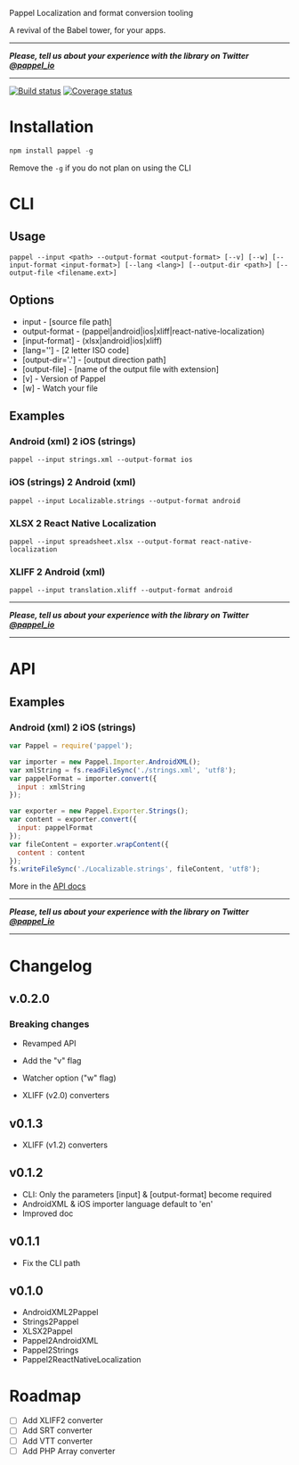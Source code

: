 Pappel
Localization and format conversion tooling

A revival of the Babel tower, for your apps.

---

***Please, tell us about your experience with the library on Twitter [@pappel_io](https://twitter.com/pappel_io)***

---

[![Build status](https://api.travis-ci.org/kadiks/pappel.svg?branch=master)](https://travis-ci.org/kadiks/pappel)
[![Coverage status](https://coveralls.io/repos/github/kadiks/pappel/badge.svg?branch=master)](https://coveralls.io/github/kadiks/pappel?branch=master)

# Installation

```javascript
npm install pappel -g
```
Remove the ```-g``` if you do not plan on using the CLI

# CLI

## Usage

```
pappel --input <path> --output-format <output-format> [--v] [--w] [--input-format <input-format>] [--lang <lang>] [--output-dir <path>] [--output-file <filename.ext>]
```

## Options

- input - [source file path]
- output-format - (pappel|android|ios|xliff|react-native-localization)
- [input-format] - (xlsx|android|ios|xliff)
- [lang=''] - [2 letter ISO code]
- [output-dir='.'] - [output direction path]
- [output-file] - [name of the output file with extension]
- [v] - Version of Pappel
- [w] - Watch your file

## Examples

### Android (xml) 2 iOS (strings)
```
pappel --input strings.xml --output-format ios
```
### iOS (strings) 2 Android (xml)
```
pappel --input Localizable.strings --output-format android
```
### XLSX 2 React Native Localization
```
pappel --input spreadsheet.xlsx --output-format react-native-localization
```
### XLIFF 2 Android (xml)
```
pappel --input translation.xliff --output-format android
```

---

***Please, tell us about your experience with the library on Twitter [@pappel_io](https://twitter.com/pappel_io)***

---

# API

## Examples

### Android (xml) 2 iOS (strings)
```js
var Pappel = require('pappel');

var importer = new Pappel.Importer.AndroidXML();
var xmlString = fs.readFileSync('./strings.xml', 'utf8');
var pappelFormat = importer.convert({
  input : xmlString
});

var exporter = new Pappel.Exporter.Strings();
var content = exporter.convert({
  input: pappelFormat
});
var fileContent = exporter.wrapContent({
  content : content
});
fs.writeFileSync('./Localizable.strings', fileContent, 'utf8');
```

More in the [API docs](http://docs.pappel.io/latest/)

---

***Please, tell us about your experience with the library on Twitter [@pappel_io](https://twitter.com/pappel_io)***

---

# Changelog

## v.0.2.0

### Breaking changes
- Revamped API

- Add the "v" flag
- Watcher option ("w" flag)
- XLIFF (v2.0) converters

## v0.1.3

- XLIFF (v1.2) converters

## v0.1.2

- CLI: Only the parameters [input] & [output-format] become required
- AndroidXML & iOS importer language default to 'en'
- Improved doc

## v0.1.1

- Fix the CLI path

## v0.1.0

- AndroidXML2Pappel
- Strings2Pappel
- XLSX2Pappel
- Pappel2AndroidXML
- Pappel2Strings
- Pappel2ReactNativeLocalization


# Roadmap

- [ ] Add XLIFF2 converter
- [ ] Add SRT converter
- [ ] Add VTT converter
- [ ] Add PHP Array converter
